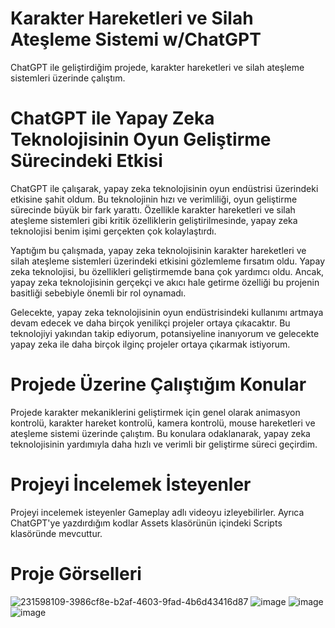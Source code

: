 # Karakter Hareketleri ve Silah Ateşleme Sistemi w/ChatGPT
ChatGPT ile geliştirdiğim projede, karakter hareketleri ve silah ateşleme sistemleri üzerinde çalıştım.

# ChatGPT ile Yapay Zeka Teknolojisinin Oyun Geliştirme Sürecindeki Etkisi

ChatGPT ile çalışarak, yapay zeka teknolojisinin oyun endüstrisi üzerindeki etkisine şahit oldum. Bu teknolojinin hızı ve verimliliği, oyun geliştirme sürecinde büyük bir fark yarattı. Özellikle karakter hareketleri ve silah ateşleme sistemleri gibi kritik özelliklerin geliştirilmesinde, yapay zeka teknolojisi benim işimi gerçekten çok kolaylaştırdı.

Yaptığım bu çalışmada, yapay zeka teknolojisinin karakter hareketleri ve silah ateşleme sistemleri üzerindeki etkisini gözlemleme fırsatım oldu. Yapay zeka teknolojisi, bu özellikleri geliştirmemde bana çok yardımcı oldu. Ancak, yapay zeka teknolojisinin gerçekçi ve akıcı hale getirme özelliği bu projenin basitliği sebebiyle önemli bir rol oynamadı.

Gelecekte, yapay zeka teknolojisinin oyun endüstrisindeki kullanımı artmaya devam edecek ve daha birçok yenilikçi projeler ortaya çıkacaktır. Bu teknolojiyi yakından takip ediyorum, potansiyeline inanıyorum ve gelecekte yapay zeka ile daha birçok ilginç projeler ortaya çıkarmak istiyorum.

# Projede Üzerine Çalıştığım Konular

Projede karakter mekaniklerini geliştirmek için genel olarak animasyon kontrolü, karakter hareket kontrolü, kamera kontrolü, mouse hareketleri ve ateşleme sistemi üzerinde çalıştım. Bu konulara odaklanarak, yapay zeka teknolojisinin yardımıyla daha hızlı ve verimli bir geliştirme süreci geçirdim.

# Projeyi İncelemek İsteyenler

Projeyi incelemek isteyenler Gameplay adlı videoyu izleyebilirler. Ayrıca ChatGPT'ye yazdırdığım kodlar Assets klasörünün içindeki Scripts klasöründe mevcuttur.

# Proje Görselleri 

![231598109-3986cf8e-b2af-4603-9fad-4b6d43416d87](https://user-images.githubusercontent.com/101833015/231598785-f51a634e-9bee-415f-a3be-006a3b0f6c0a.png)
![image](https://user-images.githubusercontent.com/101833015/231598928-e0ea6287-c876-4d43-8a57-4add539f5e71.png)
![image](https://user-images.githubusercontent.com/101833015/231599015-66c8c9a7-1d46-4f4d-8483-4d6726a4326d.png)
![image](https://user-images.githubusercontent.com/101833015/231599101-a87d93dc-3fd4-4415-9bbe-462e9a229ec1.png)

